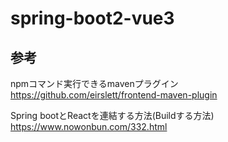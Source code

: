 # spring-boot2-vue3

## 参考

npmコマンド実行できるmavenプラグイン
https://github.com/eirslett/frontend-maven-plugin  

Spring bootとReactを連結する方法(Buildする方法)  
https://www.nowonbun.com/332.html  
